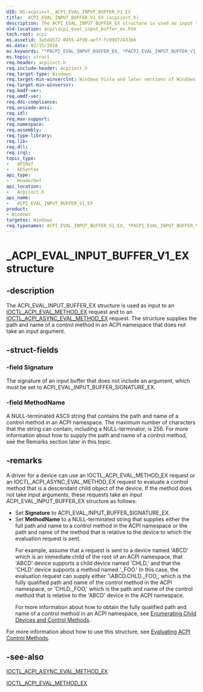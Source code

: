 ```yaml
---
UID: NS:acpiioct._ACPI_EVAL_INPUT_BUFFER_V1_EX
title: _ACPI_EVAL_INPUT_BUFFER_V1_EX (acpiioct.h)
description: The ACPI_EVAL_INPUT_BUFFER_EX structure is used as input to an IOCTL_ACPI_EVAL_METHOD_EX request and to an IOCTL_ACPI_ASYNC_EVAL_METHOD_EX request.
old-location: acpi\acpi_eval_input_buffer_ex.htm
tech.root: acpi
ms.assetid: 3a5d4572-0455-4fd0-aeff-fc99d72433b6
ms.date: 02/15/2018
ms.keywords: "*PACPI_EVAL_INPUT_BUFFER_EX, *PACPI_EVAL_INPUT_BUFFER_V1_EX, ACPI_EVAL_INPUT_BUFFER_EX, ACPI_EVAL_INPUT_BUFFER_V1_EX, ACPI_EVAL_INPUT_BUFFER_V1_EX structure [ACPI Devices], PACPI_EVAL_INPUT_BUFFER_V1_EX, PACPI_EVAL_INPUT_BUFFER_V1_EX structure pointer [ACPI Devices], _ACPI_EVAL_INPUT_BUFFER_V1_EX, acpi-meth-eval-ref_13d68b28-6366-40cb-84d0-b6dcb7520c93.xml, acpi.acpi_eval_input_buffer_ex, acpiioct/ACPI_EVAL_INPUT_BUFFER_V1_EX, acpiioct/PACPI_EVAL_INPUT_BUFFER_V1_EX"
ms.topic: struct
req.header: acpiioct.h
req.include-header: Acpiioct.h
req.target-type: Windows
req.target-min-winverclnt: Windows Vista and later versions of Windows.
req.target-min-winversvr: 
req.kmdf-ver: 
req.umdf-ver: 
req.ddi-compliance: 
req.unicode-ansi: 
req.idl: 
req.max-support: 
req.namespace: 
req.assembly: 
req.type-library: 
req.lib: 
req.dll: 
req.irql: 
topic_type:
-	APIRef
-	kbSyntax
api_type:
-	HeaderDef
api_location:
-	Acpiioct.h
api_name:
-	ACPI_EVAL_INPUT_BUFFER_V1_EX
product:
- Windows
targetos: Windows
req.typenames: ACPI_EVAL_INPUT_BUFFER_V1_EX, *PACPI_EVAL_INPUT_BUFFER_V1_EX, ACPI_EVAL_INPUT_BUFFER_EX, *PACPI_EVAL_INPUT_BUFFER_EX
---
```


# _ACPI_EVAL_INPUT_BUFFER_V1_EX structure


## -description


The ACPI_EVAL_INPUT_BUFFER_EX structure is used as input to an <a href="https://msdn.microsoft.com/library/windows/hardware/ff536149">IOCTL_ACPI_EVAL_METHOD_EX</a> request and to an <a href="https://msdn.microsoft.com/library/windows/hardware/ff536146">IOCTL_ACPI_ASYNC_EVAL_METHOD_EX</a> request. The structure supplies the path and name of a control method in an ACPI namespace that does not take an input argument.  


## -struct-fields




### -field Signature

The signature of an input buffer that does not include an argument, which must be set to ACPI_EVAL_INPUT_BUFFER_SIGNATURE_EX.


### -field MethodName

A NULL-terminated ASCII string that contains the path and name of a control method in an ACPI namespace. The maximum number of characters that the string can contain, including a NULL-terminator, is 256. For more information about how to supply the path and name of a control method, see the Remarks section later in this topic.


## -remarks



A driver for a device can use an IOCTL_ACPI_EVAL_METHOD_EX request or an IOCTL_ACPI_ASYNC_EVAL_METHOD_EX request to evaluate a control method that is a descendant child object of the device. If the method does not take input arguments, these requests take an input ACPI_EVAL_INPUT_BUFFER_EX structure as follows:

<ul>
<li>
Set <b>Signature</b> to ACPI_EVAL_INPUT_BUFFER_SIGNATURE_EX.

</li>
<li>
Set <b>MethodName</b> to a NULL-terminated string that supplies either the full path and name to a control method in the ACPI namespace or the path and name of the method that is relative to the device to which the evaluation request is sent. 

For example, assume that a request is sent to a device named 'ABCD' which is an immediate child of the root of an ACPI namespace, that 'ABCD' device supports a child device named 'CHLD,' and that the 'CHLD' device supports a method named '_FOO.' In this case, the evaluation request can supply either '\ABCD.CHLD._FOO,, which is the fully qualified path and name of the control method in the ACPI namespace, or 'CHLD._FOO,' which is the path and name of the control method that is relative to the 'ABCD' device in the ACPI namespace. 

For more information about how to obtain the fully qualified path and name of a control method in an ACPI namespace, see <a href="https://msdn.microsoft.com/windows/hardware/drivers/acpi/enumerating-child-devices-and-control-methods">Enumerating Child Devices and Control Methods</a>.

</li>
</ul>
For more information about how to use this structure, see <a href="https://msdn.microsoft.com/windows/hardware/drivers/acpi/evaluating-acpi-control-methods">Evaluating ACPI Control Methods</a>.




## -see-also




<a href="https://msdn.microsoft.com/library/windows/hardware/ff536146">IOCTL_ACPI_ASYNC_EVAL_METHOD_EX</a>



<a href="https://msdn.microsoft.com/library/windows/hardware/ff536149">IOCTL_ACPI_EVAL_METHOD_EX</a>
 

 

